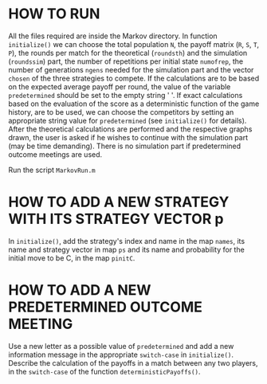 # HOW TO RUN
All the files required are inside the Markov directory. In function `initialize()` we can choose the total population `N`, the payoff matrix (`R`, `S`, `T`, `P`), the rounds per match for the theoretical (`roundsth`) and the simulation (`roundssim`) part, the number of repetitions per initial state `numofrep`, the number of generations `ngens` needed for the simulation part and the vector `chosen` of the three strategies to compete. If the calculations are to be based on the expected average payoff per round, the value of the variable `predetermined` should be set to the empty string ' '. If exact calculations based on the evaluation of the score as a deterministic function of the game history, are to be used, we can choose the competitors by setting an appropriate string value for `predetermined` (see `initialize()` for details). After the theoretical calculations are performed and the respective graphs drawn, the user is asked if he wishes to continue with the simulation part (may be time demanding). There is no simulation part if predetermined outcome meetings are used.

Run the script `MarkovRun.m`
 
# HOW TO ADD A NEW STRATEGY WITH ITS STRATEGY VECTOR $\mathbf{p}$
 
In `initialize()`, add the strategy's index and name in the map `names`, its name and strategy vector in map `ps` and its name and probability for the initial move to be C, in the map `pinitC`.
 
# HOW TO ADD A NEW PREDETERMINED OUTCOME MEETING
 
Use a new letter as a possible value of `predetermined` and add a new information message in the appropriate `switch-case` in `initialize()`. Describe the calculation of the payoffs in a match between any two players, in the `switch-case` of the function `deterministicPayoffs()`.
 